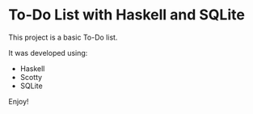# To-Do List with Haskell and SQLite

This project is a basic To-Do list.

It was developed using:

- Haskell
- Scotty
- SQLite

Enjoy!
